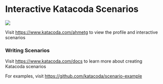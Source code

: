 # Interactive Katacoda Scenarios

[![](http://shields.katacoda.com/katacoda/ahmetg/count.svg)](https://www.katacoda.com/ahmetg "Get your profile on Katacoda.com")

Visit https://www.katacoda.com/ahmetg to view the profile and interactive scenarios

### Writing Scenarios
Visit https://www.katacoda.com/docs to learn more about creating Katacoda scenarios

For examples, visit https://github.com/katacoda/scenario-example
